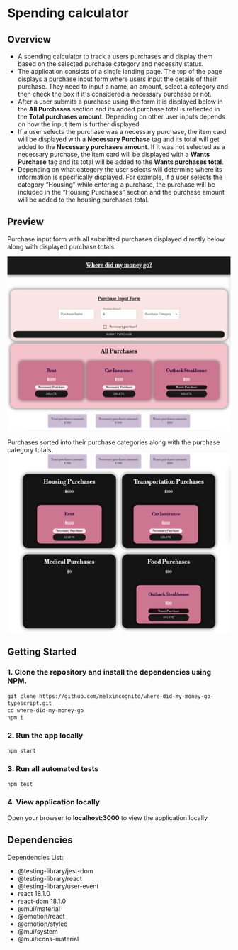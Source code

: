 # Spending calculator

## Overview

<ul>
   <li> A spending calculator to track a users purchases and display them based on the selected purchase category and necessity status. </li>
   <li>The application consists of a single landing page. The top of the page displays a purchase input form where users input the details of their purchase. They need to input a name, an amount, select a category and then check the box if it's considered a necessary purchase or not. </li>
   <li>After a user submits a purchase using the form it is displayed below in the <b>All Purchases</b> section and its added purchase total is reflected in the <b>Total purchases amount</b>. Depending on other user inputs depends on how the input item is further displayed.</li>
   <li> If a user selects the purchase was a necessary purchase, the item card will be displayed with a <b>Necessary Purchase</b> tag and its total will get added to the <b>Necessary purchases amount</b>. If it was not selected as a necessary purchase, the item card will be displayed with a <b>Wants Purchase</b> tag and its total will be added to the <b> Wants purchases total</b>. </li>
   <li>Depending on what category the user selects will determine where its information is specifically displayed. For example, if a user selects the category “Housing” while entering a purchase, the purchase will be included in the “Housing Purchases” section and the purchase amount will be added to the housing purchases total. </li>
 
</ul>
 
## Preview
 
Purchase input form with all submitted purchases displayed directly below along with displayed purchase totals.
 
![Alt text](./public/money-1.png?raw=true)
 
Purchases sorted into their purchase categories along with the purchase category totals.
![Alt text](./public/money-2.png?raw=true)
 
## Getting Started
 
### 1. Clone the repository and install the dependencies using NPM.
 
```
git clone https://github.com/melxincognito/where-did-my-money-go-typescript.git
cd where-did-my-money-go
npm i
```
 
### 2. Run the app locally
 
```
npm start
```
 
### 3. Run all automated tests
 
```
npm test
```
 
### 4. View application locally
 
Open your browser to <b>localhost:3000</b> to view the application locally
 
## Dependencies
 
Dependencies List:
 
<ul>
   <li>@testing-library/jest-dom</li>
   <li>@testing-library/react</li>
   <li>@testing-library/user-event </li>
   <li>react 18.1.0 </li>
   <li>react-dom 18.1.0 </li>
   <li>@mui/material </li>
   <li>@emotion/react </li>
   <li>@emotion/styled </li>
   <li>@mui/system </li>
   <li>@mui/icons-material </li>
</ul>
